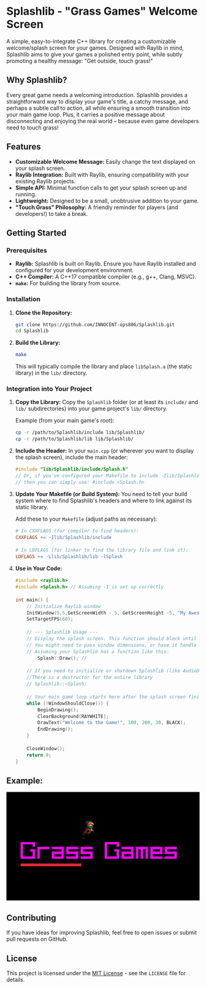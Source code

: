 # Splashlib - "Grass Games" Welcome Screen

A simple, easy-to-integrate C++ library for creating a customizable welcome/splash screen for your games. Designed with Raylib in mind, Splashlib aims to give your games a polished entry point, while subtly promoting a healthy message: "Get outside, touch grass\!"

## Why Splashlib?

Every great game needs a welcoming introduction. Splashlib provides a straightforward way to display your game's title, a catchy message, and perhaps a subtle call to action, all while ensuring a smooth transition into your main game loop. Plus, it carries a positive message about disconnecting and enjoying the real world – because even game developers need to touch grass\!

## Features

- **Customizable Welcome Message:** Easily change the text displayed on your splash screen.
- **Raylib Integration:** Built with Raylib, ensuring compatibility with your existing Raylib projects.
- **Simple API:** Minimal function calls to get your splash screen up and running.
- **Lightweight:** Designed to be a small, unobtrusive addition to your game.
- **"Touch Grass" Philosophy:** A friendly reminder for players (and developers\!) to take a break.

## Getting Started

### Prerequisites

- **Raylib:** Splashlib is built on Raylib. Ensure you have Raylib installed and configured for your development environment.
- **C++ Compiler:** A C++17 compatible compiler (e.g., g++, Clang, MSVC).
- **`make`:** For building the library from source.

### Installation

1.  **Clone the Repository:**

    ```bash
    git clone https://github.com/INNOCENT-ops806/Splashlib.git
    cd Splashlib
    ```

2.  **Build the Library:**

    ```bash
    make
    ```

    This will typically compile the library and place `libSplash.a` (the static library) in the `lib/` directory.

### Integration into Your Project

1.  **Copy the Library:**
    Copy the `Splashlib` folder (or at least its `include/` and `lib/` subdirectories) into your game project's `lib/` directory.

    Example (from your main game's root):

    ```bash
    cp -r /path/to/Splashlib/include lib/Splashlib/
    cp -r /path/to/Splashlib/lib lib/Splashlib/
    ```

2.  **Include the Header:**
    In your `main.cpp` (or wherever you want to display the splash screen), include the main header:

    ```cpp
    #include "lib/Splashlib/include/Splash.h"
    // Or, if you've configured your Makefile to include -Ilib/Splashlib/include
    // then you can simply use: #include <Splash.h>
    ```

3.  **Update Your Makefile (or Build System):**
    You need to tell your build system where to find Splashlib's headers and where to link against its static library.

    Add these to your `Makefile` (adjust paths as necessary):

    ```makefile
    # In CXXFLAGS (for compiler to find headers):
    CXXFLAGS += -Ilib/Splashlib/include

    # In LDFLAGS (for linker to find the library file and link it):
    LDFLAGS += -Llib/Splashlib/lib -lSplash
    ```

4.  **Use in Your Code:**

    ```cpp
    #include <raylib.h>
    #include <Splash.h> // Assuming -I is set up correctly

    int main() {
        // Initialize Raylib window
        InitWindow(5,5,GetScreenWidth - 5, GetScreenHeight -5, "My Awesome Game");
        SetTargetFPS(60);

        // --- Splashlib Usage ---
        // Display the splash screen. This function should block until it's done.
        // You might need to pass window dimensions, or have it handle them internally.
        // Assuming your Splashlib has a function like this:
    		Splash::Draw(); //

        // If you need to initialize or shutdown Splashlib (like AudioDevice for raylib)
        //There is a destructor for the entire library
        // Splashlib::~Splash;

        // Your main game loop starts here after the splash screen finishes
        while (!WindowShouldClose()) {
            BeginDrawing();
            ClearBackground(RAYWHITE);
            DrawText("Welcome to the Game!", 100, 200, 30, BLACK);
            EndDrawing();
        }

        CloseWindow();
        return 0;
    }
    ```

## Example:

![Customizable_Window](Images/Grass_Game_Window.png)

## Contributing

If you have ideas for improving Splashlib, feel free to open issues or submit pull requests on GitHub.

## License

This project is licensed under the [MIT License](https://www.google.com/search?q=LICENSE) - see the `LICENSE` file for details.

